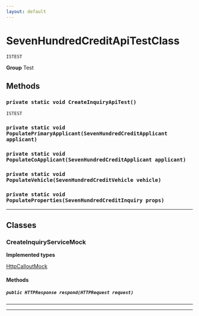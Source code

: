 ```yaml
---
layout: default
---
```

# SevenHundredCreditApiTestClass

`ISTEST`



**Group** Test

## Methods
### `private static void CreateInquiryApiTest()`

`ISTEST`
### `private static void PopulatePrimaryApplicant(SevenHundredCreditApplicant applicant)`
### `private static void PopulateCoApplicant(SevenHundredCreditApplicant applicant)`
### `private static void PopulateVehicle(SevenHundredCreditVehicle vehicle)`
### `private static void PopulateProperties(SevenHundredCreditInquiry props)`
---
## Classes
### CreateInquiryServiceMock

**Implemented types**

[HttpCalloutMock](HttpCalloutMock)

#### Methods
##### `public HTTPResponse respond(HTTPRequest request)`
---

---

